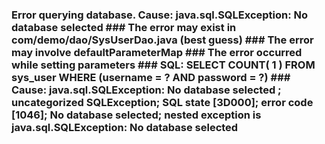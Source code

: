 ### Error querying database. Cause: java.sql.SQLException: No database selected ### The error may exist in com/demo/dao/SysUserDao.java (best guess) ### The error may involve defaultParameterMap ### The error occurred while setting parameters ### SQL: SELECT COUNT( 1 ) FROM sys_user WHERE (username = ? AND password = ?) ### Cause: java.sql.SQLException: No database selected ; uncategorized SQLException; SQL state [3D000]; error code [1046]; No database selected; nested exception is java.sql.SQLException: No database selected